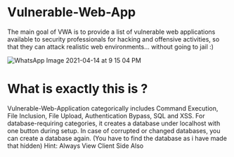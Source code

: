 # Vulnerable-Web-App
The main goal of VWA is to provide a list of vulnerable web applications available to security professionals for hacking and offensive activities, so that they can attack realistic web environments… without going to jail :)

![WhatsApp Image 2021-04-14 at 9 15 04 PM](https://user-images.githubusercontent.com/60269061/116817139-9e9b2d00-ab82-11eb-9a21-9496cae6a08e.jpeg)



# What is exactly this is ?
Vulnerable-Web-Application categorically includes Command Execution, File Inclusion, File Upload, Authentication Bypass, SQL and XSS. For database-requiring categories, it creates a database under localhost with one button during setup. In case of corrupted or changed databases, you can create a database again.
(You have to find the database as i have made that hidden)
Hint: Always View Client Side Also
